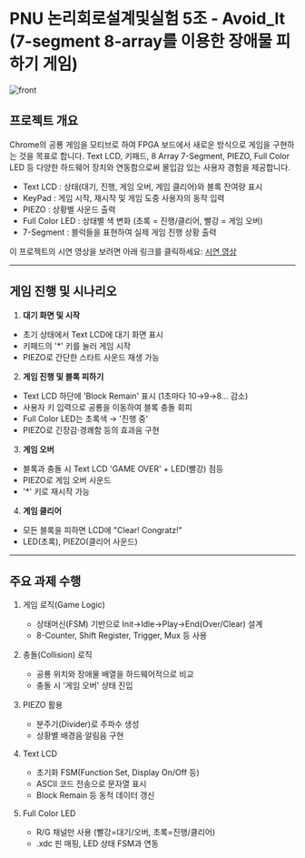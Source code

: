 # PNU 논리회로설계및실험 5조 - Avoid_It (7-segment 8-array를 이용한 장애물 피하기 게임)
![front](https://github.com/user-attachments/assets/40061334-2252-4837-97b5-ce1570369d32)


## 프로젝트 개요
Chrome의 공룡 게임을 모티브로 하여 FPGA 보드에서 새로운 방식으로 게임을 구현하는 것을 목표로 합니다.
Text LCD, 키패드, 8 Array 7-Segment, PIEZO, Full Color LED 등 다양한 하드웨어 장치와 연동함으로써 몰입감 있는 사용자 경험을 제공합니다.

- Text LCD : 상태(대기, 진행, 게임 오버, 게임 클리어)와 블록 잔여량 표시
- KeyPad : 게임 시작, 재시작 및 게임 도중 사용자의 동작 입력
- PIEZO : 상황별 사운드 출력
- Full Color LED : 상태별 색 변화 (초록 = 진행/클리어, 빨강 = 게임 오버)
- 7-Segment : 블럭들을 표현하여 실제 게임 진행 상황 출력

이 프로젝트의 시연 영상을 보려면 아래 링크를 클릭하세요:
[시연 영상](https://drive.google.com/file/d/1LmKPTR3JB0baxsj2fzHh3svWiITQ9oOU/view?usp=sharing)

---

## 게임 진행 및 시나리오

1. **대기 화면 및 시작**  
- 초기 상태에서 Text LCD에 대기 화면 표시
- 키패드의 '*' 키를 눌러 게임 시작
- PIEZO로 간단한 스타트 사운드 재생 가능 

2. **게임 진행 및 블록 피하기**  
- Text LCD 하단에 'Block Remain' 표시 (1초마다 10→9→8… 감소)
- 사용자 키 입력으로 공룡을 이동하여 블록 충돌 회피
- Full Color LED는 초록색 → '진행 중'
- PIEZO로 긴장감·경쾌함 등의 효과음 구현
3. **게임 오버**  
- 블록과 충돌 시 Text LCD 'GAME OVER' + LED(빨강) 점등
- PIEZO로 게임 오버 사운드
- '*' 키로 재시작 가능
4. **게임 클리어**  
- 모든 블록을 피하면 LCD에 "Clear! Congratz!"
- LED(초록), PIEZO(클리어 사운드)

---

## 주요 과제 수행
1) 게임 로직(Game Logic)
   - 상태머신(FSM) 기반으로 Init→Idle→Play→End(Over/Clear) 설계
   - 8-Counter, Shift Register, Trigger, Mux 등 사용

2) 충돌(Collision) 로직
   - 공룡 위치와 장애물 배열을 하드웨어적으로 비교
   - 충돌 시 '게임 오버' 상태 진입

3) PIEZO 활용
   - 분주기(Divider)로 주파수 생성
   - 상황별 배경음·알림음 구현

4) Text LCD
   - 초기화 FSM(Function Set, Display On/Off 등)
   - ASCII 코드 전송으로 문자열 표시
   - Block Remain 등 동적 데이터 갱신

5) Full Color LED
   - R/G 채널만 사용 (빨강=대기/오버, 초록=진행/클리어)
   - .xdc 핀 매핑, LED 상태 FSM과 연동
